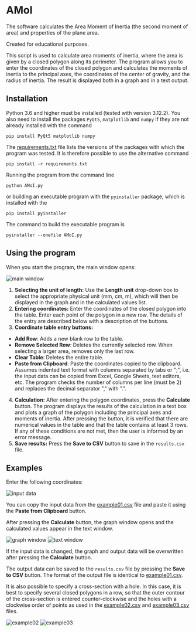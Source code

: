 # AMoI

The software calculates the Area Moment of Inertia (the second moment of area) and properties of the plane area.

Created for educational purposes.

This script is used to calculate area moments of inertia, where the area is given by a closed polygon along its perimeter. The program allows you to enter the coordinates of the closed polygon and calculates the moments of inertia to the principal axes, the coordinates of the center of gravity, and the radius of inertia. The result is displayed both in a graph and in a text output.

## Installation

Python 3.6 and higher must be installed (tested with version 3.12.2). You also need to install the packages `PyQt5`, `matplotlib` and `numpy` if they are not already installed with the command
```
pip install PyQt5 matplotlib numpy
```
The [requirements.txt](requirements.txt) file lists the versions of the packages with which the program was tested. It is therefore possible to use the alternative command 
```
pip install -r requirements.txt
```
Running the program from the command line
```
python AMoI.py
```
or building an executable program with the `pyinstaller` package, which is installed with the
```
pip install pyinstaller
```
The command to build the executable program is
```
pyinstaller --onefile AMoI.py
```

## Using the program

When you start the program, the main window opens:

![main window](images/fig1.png)

1. **Selecting the unit of length:**
Use the **Length unit** drop-down box to select the appropriate physical unit (mm, cm, m), which will then be displayed in the graph and in the calculated values list.
2.	**Entering coordinates:**
Enter the coordinates of the closed polygon into the table. Enter each point of the polygon in a new row. The details of the entry are described below with a description of the buttons.
3.	**Coordinate table entry buttons:**
* **Add Row**: Adds a new blank row to the table.
* **Remove Selected Row**: Deletes the currently selected row. When selecting a larger area, removes only the last row.
* **Clear Table**: Deletes the entire table.
* **Paste from Clipboard**: Paste the coordinates copied to the clipboard. Assumes indented text format with columns separated by tabs or ";", i.e. the input data can be copied from Excel, Google Sheets, text editors, etc. The program checks the number of columns per line (must be 2) and replaces the decimal separator "," with ".".
4.	**Calculation:**
After entering the polygon coordinates, press the **Calculate** button. The program displays the results of the calculation in a text box and plots a graph of the polygon including the principal axes and moments of inertia. After pressing the button, it is verified that there are numerical values in the table and that the table contains at least 3 rows. If any of these conditions are not met, then the user is informed by an error message. 
5. **Save results:**
Press the **Save to CSV** button to save in the `results.csv` file.

## Examples

Enter the following coordinates:

![input data](images/fig2.png)

You can copy the input data from the [example01.csv](examples/example01.csv) file and paste it using the **Paste from Clipboard** button.

After pressing the **Calculate** button, the graph window opens and the calculated values appear in the text window.

![graph window](images/fig3.png)
![text window](images/fig4.png)

If the input data is changed, the graph and output data will be overwritten after pressing the **Calculate** button.

The output data can be saved to the `results.csv` file by pressing the **Save to CSV** button. The format of the output file is identical to [example01.csv](examples/example01.csv).

It is also possible to specify a cross-section with a hole. In this case, it is best to specify several closed polygons in a row, so that the outer contour of the cross-section is entered counter-clockwise and the holes with a clockwise order of points as used in the [example02.csv](examples/example02.csv) and [example03.csv](examples/example03.csv) files.

![example02](images/fig5.png)
![example03](images/fig6.png)

